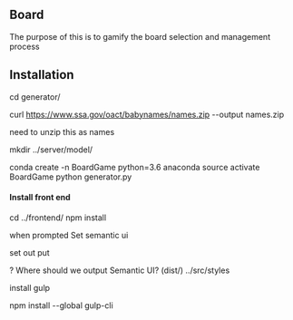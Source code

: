 ## Board 

The purpose of this is to gamify the board selection and management process

## Installation

cd generator/

curl https://www.ssa.gov/oact/babynames/names.zip --output names.zip

need to unzip this as names

mkdir ../server/model/

conda create -n BoardGame python=3.6 anaconda
source activate BoardGame
python generator.py

#### Install front end
cd ../frontend/
npm install

when prompted 
Set semantic ui

set out put


? Where should we output Semantic UI? (dist/) ../src/styles

install gulp

npm install --global gulp-cli
